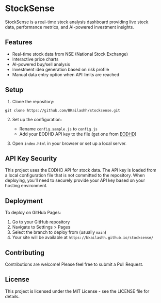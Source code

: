 # StockSense

StockSense is a real-time stock analysis dashboard providing live stock data, performance metrics, and AI-powered investment insights.

## Features

- Real-time stock data from NSE (National Stock Exchange)
- Interactive price charts
- AI-powered buy/sell analysis
- Investment idea generation based on risk profile
- Manual data entry option when API limits are reached

## Setup

1. Clone the repository:
```
git clone https://github.com/BKailashh/stocksense.git
```

2. Set up the configuration:
   - Rename `config.sample.js` to `config.js`
   - Add your EODHD API key to the file (get one from [EODHD](https://eodhistoricaldata.com/))

3. Open `index.html` in your browser or set up a local server.

## API Key Security

This project uses the EODHD API for stock data. The API key is loaded from a local configuration file that is not committed to the repository. When deploying, you'll need to securely provide your API key based on your hosting environment.

## Deployment

To deploy on GitHub Pages:

1. Go to your GitHub repository
2. Navigate to Settings > Pages
3. Select the branch to deploy from (usually `main`)
4. Your site will be available at `https://bkailashh.github.io/stocksense/`

## Contributing

Contributions are welcome! Please feel free to submit a Pull Request.

## License

This project is licensed under the MIT License - see the LICENSE file for details.